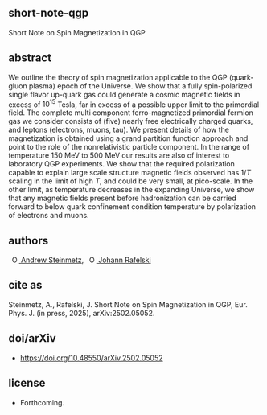 ## short-note-qgp
Short Note on Spin Magnetization in QGP 

## abstract
We outline the theory of spin magnetization applicable to the QGP (quark-gluon plasma) epoch of the Universe. We show that a fully spin-polarized single flavor up-quark gas could generate a cosmic magnetic fields in excess of $10^{15}$ Tesla, far in excess of a possible upper limit to the primordial field. The complete multi component ferro-magnetized primordial fermion gas we consider consists of (five) nearly free electrically charged quarks, and leptons (electrons, muons, tau). We present details of how the magnetization is obtained using a grand partition function approach and point to the role of the nonrelativistic particle component. In the range of temperature 150 MeV to 500 MeV our results are also of interest to laboratory QGP experiments. We show that the required polarization capable to explain large scale structure magnetic fields observed has $1/T$ scaling in the limit of high $T$, and could be very small, at pico-scale. In the other limit, as temperature decreases in the expanding Universe, we show that any magnetic fields present before hadronization can be carried forward to below quark confinement condition temperature by polarization of electrons and muons.

## authors
<a
id="cy-effective-orcid-url"
class="underline"
href="https://orcid.org/0000-0001-5474-2649"
target="orcid.widget"
rel="me noopener noreferrer"
style="vertical-align: top"><img
src="https://orcid.org/sites/default/files/images/orcid_16x16.png"
style="width: 1em; margin-inline-start: 0.5em"
alt="ORCID iD icon"/> Andrew Steinmetz</a>, <a
id="cy-effective-orcid-url"
class="underline"
href="https://orcid.org/0000-0001-8217-1484"
target="orcid.widget"
rel="me noopener noreferrer"
style="vertical-align: top"><img
src="https://orcid.org/sites/default/files/images/orcid_16x16.png"
style="width: 1em; margin-inline-start: 0.5em"
alt="ORCID iD icon"/> Johann Rafelski</a>

## cite as
Steinmetz, A., Rafelski, J. Short Note on Spin Magnetization in QGP, Eur. Phys. J. (in press, 2025), arXiv:2502.05052.

## doi/arXiv
- https://doi.org/10.48550/arXiv.2502.05052

## license
- Forthcoming.
